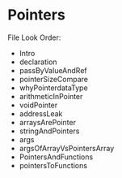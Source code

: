 # Pointers
File Look Order:
- Intro
- declaration
- passByValueAndRef
- pointerSizeCompare
- whyPointerdataType
- arithmeticInPointer
- voidPointer
- addressLeak
- arraysArePointer
- stringAndPointers
- args
- argsOfArrayVsPointersArray
- PointersAndFunctions
- pointersToFunctions